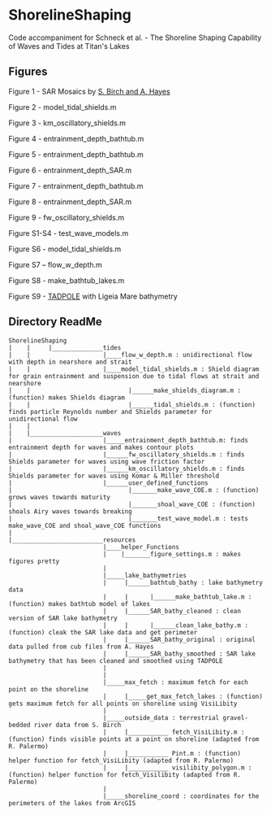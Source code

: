 # ShorelineShaping
 Code accompaniment for Schneck et al. - The Shoreline Shaping Capability of Waves and Tides at Titan's Lakes

## Figures
Figure 1 - SAR Mosaics by [S. Birch and A. Hayes](https://geomorph-sbirch.com/data-products/)

Figure 2 - model_tidal_shields.m

Figure 3 - km_oscillatory_shields.m

Figure 4 - entrainment_depth_bathtub.m

Figure 5 - entrainment_depth_bathtub.m

Figure 6 - entrainment_depth_SAR.m

Figure 7 - entrainment_depth_bathtub.m

Figure 8 - entrainment_depth_SAR.m

Figure 9 - fw_oscillatory_shields.m

Figure S1-S4 - test_wave_models.m

Figure S6 - model_tidal_shields.m

Figure S7 – flow_w_depth.m

Figure S8 - make_bathtub_lakes.m

Figure S9 - [TADPOLE](https://github.com/MITGeomorph/Tadpole) with Ligeia Mare bathymetry

## Directory ReadMe
```
ShorelineShaping
|    |     |______________tides
|    |                    |____flow_w_depth.m : unidirectional flow with depth in nearshore and strait
|    |                    |____model_tidal_shields.m : Shield diagram for grain entrainment and suspension due to tidal flows at strait and nearshore
|    |                           |______make_shields_diagram.m : (function) makes Shields diagram
|    |                           |______tidal_shields.m : (function) finds particle Reynolds number and Shields parameter for unidirectional flow
|    |
|    |____________________waves
|                         |_____entrainment_depth_bathtub.m: finds entrainment depth for waves and makes contour plots
|                         |______fw_oscillatory_shields.m : finds Shields parameter for waves using wave friction factor
|                         |______km_oscillatory_shields.m : finds Shields parameter for waves using Komar & Miller threshold
|                         |______user_defined_functions
|                                |_______make_wave_COE.m : (function) grows waves towards maturity 
|                                |_______shoal_wave_COE : (function) shoals Airy waves towards breaking
|                                |_______test_wave_model.m : tests make_wave_COE and shoal_wave_COE functions
|
|_________________________resources
                          |____helper_Functions
                          |    |_______figure_settings.m : makes figures pretty
                          |
                          |_____lake_bathymetries
                          |     |______bathtub_bathy : lake bathymetry data
                          |     |      |______make_bathtub_lake.m : (function) makes bathtub model of lakes
                          |     |______SAR_bathy_cleaned : clean version of SAR lake bathymetry 
                          |     |      |______clean_lake_bathy.m : (function) cleak the SAR lake data and get perimeter
                          |     |______SAR_bathy_original : original data pulled from cub files from A. Hayes
                          |     |______SAR_bathy_smoothed : SAR lake bathymetry that has been cleaned and smoothed using TADPOLE
                          |
                          |
                          |_____max_fetch : maximum fetch for each point on the shoreline
                          |     |_____get_max_fetch_lakes : (function) gets maximum fetch for all points on shoreline using VisiLibity
                          |
                          |_____outside_data : terrestrial gravel-bedded river data from S. Birch
                          |     |___________ fetch_VisiLibity.m : (function) finds visible points at a point on shoreline (adapted from R. Palermo)
                          |     |___________ Pint.m : (function) helper function for fetch_VisiLibity (adapted from R. Palermo)
                          |     |___________ visilibity_polygon.m : (function) helper function for fetch_Visilibity (adapted from R. Palermo)
                          |
                          |_____shoreline_coord : coordinates for the perimeters of the lakes from ArcGIS
                                
 ```                               

